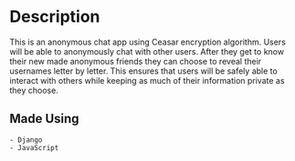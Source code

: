 # Description

This is an anonymous chat app using Ceasar encryption algorithm. Users will be able to anonymously chat with other users. After they get to know their new made anonymous friends they can choose to reveal their usernames letter by letter. This ensures that users will be safely able to interact with others while keeping as much of their information private as they choose.



## Made Using
    - Django
    - JavaScript
    
